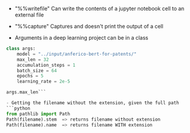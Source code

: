 - "%%writefile"
Can write the contents of a jupyter notebook cell to an external file

- "%%capture"
Captures and doesn't print the output of a cell 

- Arguments in a deep learning project can be in a class

```python
class args:
    model = "../input/anferico-bert-for-patents/"
    max_len = 32
    accumulation_steps = 1
    batch_size = 64
    epochs = 5
    learning_rate = 2e-5

args.max_len```

- Getting the filename without the extension, given the full path 
```python
from pathlib import Path
Path(filename).stem  => returns filename without extension
Path(filename).name  => returns filename WITH extension
```
